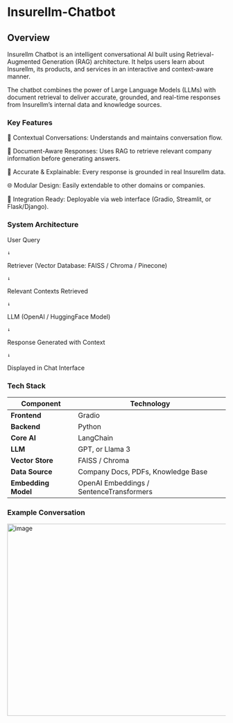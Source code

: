 # Insurellm-Chatbot

 ## Overview

Insurellm Chatbot is an intelligent conversational AI built using Retrieval-Augmented Generation (RAG) architecture.
It helps users learn about Insurellm, its products, and services in an interactive and context-aware manner.

The chatbot combines the power of Large Language Models (LLMs) with document retrieval to deliver accurate, grounded, and real-time responses from Insurellm’s internal data and knowledge sources.

### Key Features

💬 Contextual Conversations: Understands and maintains conversation flow.

📄 Document-Aware Responses: Uses RAG to retrieve relevant company information before generating answers.

🔎 Accurate & Explainable: Every response is grounded in real Insurellm data.

🌐 Modular Design: Easily extendable to other domains or companies.

🧩 Integration Ready: Deployable via web interface (Gradio, Streamlit, or Flask/Django).

### System Architecture

User Query

    ↓
Retriever (Vector Database: FAISS / Chroma / Pinecone)

    ↓
Relevant Contexts Retrieved

    ↓
LLM (OpenAI / HuggingFace Model)

    ↓
Response Generated with Context

    ↓
Displayed in Chat Interface



### Tech Stack

| Component           | Technology                               |
| ------------------- | ---------------------------------------- |
| **Frontend**        | Gradio                       |
| **Backend**         | Python                                   |
| **Core AI**         | LangChain                 |
| **LLM**             | GPT, or Llama 3                 |
| **Vector Store**    | FAISS / Chroma                 |
| **Data Source**     | Company Docs, PDFs, Knowledge Base       |
| **Embedding Model** | OpenAI Embeddings / SentenceTransformers |

### Example Conversation

<img width="764" height="443" alt="image" src="https://github.com/user-attachments/assets/7c444b72-d677-4b43-b98d-ae1db748ed13" />






